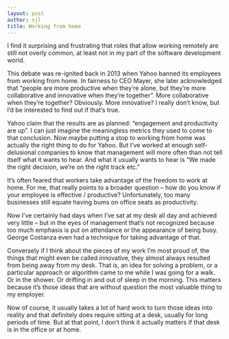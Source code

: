 ```yaml
---
layout: post
author: sjl
title: Working from home
---
```

I find it surprising and frustrating that roles that allow working remotely are still not overly common, at least not in my part of the software development world. 

This debate was re-ignited back in 2013 when Yahoo banned its employees from working from home. In fairness to CEO Mayer, she later acknowledged that “people are more productive when they’re alone, but they’re more collaborative and innovative when they’re together”. More collaborative when they’re together? Obviously. More innovative? I really don’t know, but I’d be interested to find out if that’s true.

Yahoo claim that the results are as planned: “engagement and productivity are up”. I can just imagine the meaningless metrics they used to come to that conclusion. Now maybe putting a stop to working from home was actually the right thing to do for Yahoo. But I’ve worked at enough self-delusional companies to know that management will more often than not tell itself what it wants to hear. And what it usually wants to hear is “We made the right decision, we’re on the right track etc.”

It’s often feared that workers take advantage of the freedom to work at home. For me, that really points to a broader question – how do you know if your employee is effective / productive? Unfortunately, too many businesses still equate having bums on office seats as productivity.

Now I’ve certainly had days when I’ve sat at my desk all day and achieved very little – but in the eyes of management that’s not recognized because too much emphasis is put on attendance or the appearance of being busy. George Costanza even had a technique for taking advantage of that.

Conversely if I think about the pieces of my work I’m most proud of, the things that might even be called innovative, they almost always resulted from being away from my desk. That is, an idea for solving a problem, or a particular approach or algorithm came to me while I was going for a walk. Or in the shower. Or drifting in and out of sleep in the morning. This matters because it’s those ideas that are without question the most valuable thing to my employer.

Now of course, it usually takes a lot of hard work to turn those ideas into reality and that definitely does require sitting at a desk, usually for long periods of time. But at that point, I don’t think it actually matters if that desk is in the office or at home.